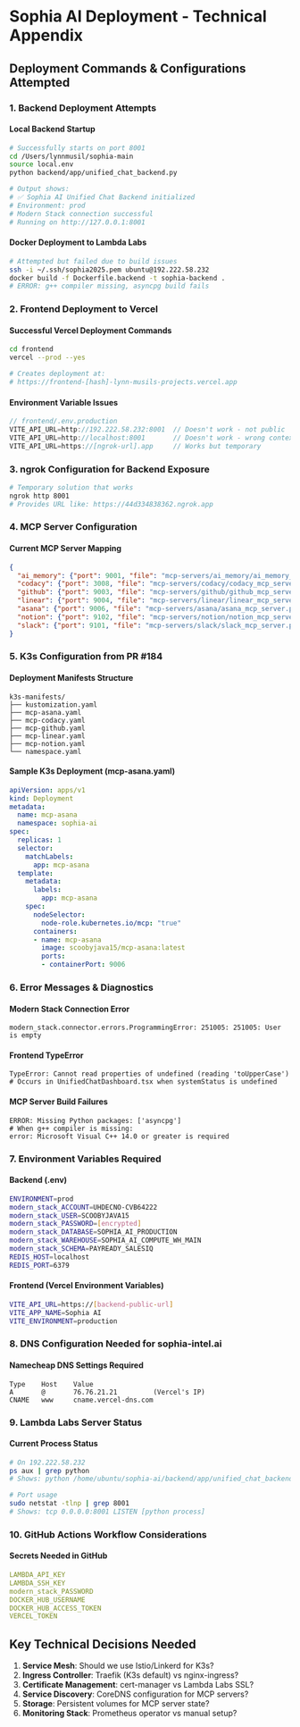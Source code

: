 # Sophia AI Deployment - Technical Appendix

## Deployment Commands & Configurations Attempted

### 1. Backend Deployment Attempts

#### Local Backend Startup
```bash
# Successfully starts on port 8001
cd /Users/lynnmusil/sophia-main
source local.env
python backend/app/unified_chat_backend.py

# Output shows:
# ✅ Sophia AI Unified Chat Backend initialized
# Environment: prod
# Modern Stack connection successful
# Running on http://127.0.0.1:8001
```

#### Docker Deployment to Lambda Labs
```bash
# Attempted but failed due to build issues
ssh -i ~/.ssh/sophia2025.pem ubuntu@192.222.58.232
docker build -f Dockerfile.backend -t sophia-backend .
# ERROR: g++ compiler missing, asyncpg build fails
```

### 2. Frontend Deployment to Vercel

#### Successful Vercel Deployment Commands
```bash
cd frontend
vercel --prod --yes

# Creates deployment at:
# https://frontend-[hash]-lynn-musils-projects.vercel.app
```

#### Environment Variable Issues
```javascript
// frontend/.env.production
VITE_API_URL=http://192.222.58.232:8001  // Doesn't work - not public
VITE_API_URL=http://localhost:8001       // Doesn't work - wrong context
VITE_API_URL=https://[ngrok-url].app     // Works but temporary
```

### 3. ngrok Configuration for Backend Exposure
```bash
# Temporary solution that works
ngrok http 8001
# Provides URL like: https://44d334838362.ngrok.app
```

### 4. MCP Server Configuration

#### Current MCP Server Mapping
```json
{
  "ai_memory": {"port": 9001, "file": "mcp-servers/ai_memory/ai_memory_mcp_server.py"},
  "codacy": {"port": 3008, "file": "mcp-servers/codacy/codacy_mcp_server.py"},
  "github": {"port": 9003, "file": "mcp-servers/github/github_mcp_server.py"},
  "linear": {"port": 9004, "file": "mcp-servers/linear/linear_mcp_server.py"},
  "asana": {"port": 9006, "file": "mcp-servers/asana/asana_mcp_server.py"},
  "notion": {"port": 9102, "file": "mcp-servers/notion/notion_mcp_server.py"},
  "slack": {"port": 9101, "file": "mcp-servers/slack/slack_mcp_server.py"}
}
```

### 5. K3s Configuration from PR #184

#### Deployment Manifests Structure
```
k3s-manifests/
├── kustomization.yaml
├── mcp-asana.yaml
├── mcp-codacy.yaml
├── mcp-github.yaml
├── mcp-linear.yaml
├── mcp-notion.yaml
└── namespace.yaml
```

#### Sample K3s Deployment (mcp-asana.yaml)
```yaml
apiVersion: apps/v1
kind: Deployment
metadata:
  name: mcp-asana
  namespace: sophia-ai
spec:
  replicas: 1
  selector:
    matchLabels:
      app: mcp-asana
  template:
    metadata:
      labels:
        app: mcp-asana
    spec:
      nodeSelector:
        node-role.kubernetes.io/mcp: "true"
      containers:
      - name: mcp-asana
        image: scoobyjava15/mcp-asana:latest
        ports:
        - containerPort: 9006
```

### 6. Error Messages & Diagnostics

#### Modern Stack Connection Error
```
modern_stack.connector.errors.ProgrammingError: 251005: 251005: User is empty
```

#### Frontend TypeError
```
TypeError: Cannot read properties of undefined (reading 'toUpperCase')
# Occurs in UnifiedChatDashboard.tsx when systemStatus is undefined
```

#### MCP Server Build Failures
```
ERROR: Missing Python packages: ['asyncpg']
# When g++ compiler is missing:
error: Microsoft Visual C++ 14.0 or greater is required
```

### 7. Environment Variables Required

#### Backend (.env)
```bash
ENVIRONMENT=prod
modern_stack_ACCOUNT=UHDECNO-CVB64222
modern_stack_USER=SCOOBYJAVA15
modern_stack_PASSWORD=[encrypted]
modern_stack_DATABASE=SOPHIA_AI_PRODUCTION
modern_stack_WAREHOUSE=SOPHIA_AI_COMPUTE_WH_MAIN
modern_stack_SCHEMA=PAYREADY_SALESIQ
REDIS_HOST=localhost
REDIS_PORT=6379
```

#### Frontend (Vercel Environment Variables)
```bash
VITE_API_URL=https://[backend-public-url]
VITE_APP_NAME=Sophia AI
VITE_ENVIRONMENT=production
```

### 8. DNS Configuration Needed for sophia-intel.ai

#### Namecheap DNS Settings Required
```
Type    Host    Value
A       @       76.76.21.21         (Vercel's IP)
CNAME   www     cname.vercel-dns.com
```

### 9. Lambda Labs Server Status

#### Current Process Status
```bash
# On 192.222.58.232
ps aux | grep python
# Shows: python /home/ubuntu/sophia-ai/backend/app/unified_chat_backend.py

# Port usage
sudo netstat -tlnp | grep 8001
# Shows: tcp 0.0.0.0:8001 LISTEN [python process]
```

### 10. GitHub Actions Workflow Considerations

#### Secrets Needed in GitHub
```yaml
LAMBDA_API_KEY
LAMBDA_SSH_KEY
modern_stack_PASSWORD
DOCKER_HUB_USERNAME
DOCKER_HUB_ACCESS_TOKEN
VERCEL_TOKEN
```

## Key Technical Decisions Needed

1. **Service Mesh**: Should we use Istio/Linkerd for K3s?
2. **Ingress Controller**: Traefik (K3s default) vs nginx-ingress?
3. **Certificate Management**: cert-manager vs Lambda Labs SSL?
4. **Service Discovery**: CoreDNS configuration for MCP servers?
5. **Storage**: Persistent volumes for MCP server state?
6. **Monitoring Stack**: Prometheus operator vs manual setup? 